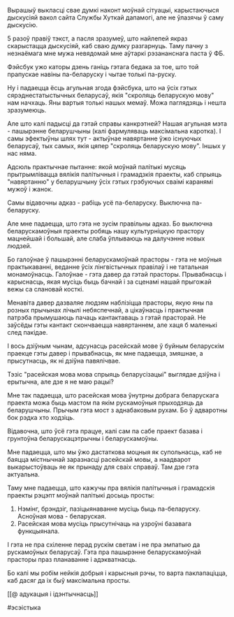 Вырашыў выкласці свае думкі наконт моўнай сітуацыі, карыстаючыся дыскусіяй вакол сайта Службы Хуткай дапамогі, але не ўлазячы ў саму дыскусію.

5 разоў правіў тэкст, а пасля зразумеў, што найлепей якраз скарыстацца дыскусіяй, каб сваю думку разгарнуць. Таму пачну з незнаёмага мне мужа невядомай мне аўтаркі рэзананснага паста ў ФБ.

Фэйсбук ужо каторы дзень ганіць гэтага бедака за тое, што той прапускае навіны па-беларуску і чытае толькі па-руску. 

Ну і падаецца ёсць агульная згода фэйсбука, што на ўсіх гэтых сярэднестатыстычных беларусаў, якія "скроляць беларускую мову" нам начхаць. Яны вартыя толькі нашых мемаў. Можа паглядзяць і нешта зразумеюць.

Але што калі падысці да гэтай справы канкрэтней? Нашая агульная мэта - пашырэнне беларушчыны (калі фармуляваць максімальна каротка). І самы эфектыўны шлях тут - актыўнае навяртанне ўжо існуючых беларусаў, тых самых, якія цяпер "скроляць беларускую мову". Іншых у нас няма.

Адсюль практычнае пытанне: якой моўнай палітыкі мусяць прытрымлівацца вялікія палітычныя і грамадзкія праекты, каб спрыяць "навяртанню" у беларушчыну ўсіх гэтых грэбуючых сваімі каранямі мужоў і жанок.

Самы відавочны адказ - рабіць усё па-беларуску. Выключна па-беларуску.

Але мне падаецца, што гэта не зусім правільны адказ. Бо выключна беларускамоўныя праекты робяць нашу культурніцкую прастору мацнейшай і большай, але слаба ўплываюць на далучэнне новых людзей. 

Бо галоўнае ў пашырэнні беларускамоўнай прасторы - гэта не моўныя практыкаванні, веданне ўсіх лінгвістычных правілаў і не татальная монамоўнасць. Галоўнае - гэта давер да гэтай прасторы. Прывабнасць і карыснасць, якая мусіць быць бачнай і за сценамі нашай прыгожай вежы са слановай косткі.

Менавіта давер дазваляе людзям наблізіцца прасторы, якую яны па розных прычынах лічылі небяспечнай, а цікаўнасць і практычная патрэба прымушаюць пачаць кантактаваць з гэтай прасторай. Не заўсёды гэты кантакт скончваецца навяртаннем, але хаця б маленькі след пакідае.

І вось дзіўным чынам, адсунасць расейскай мове ў буйным беларускім праекце гэты давер і прывабнасць, як мне падаецца, змяшнае, а прысутнасць, як ні дзіўна павялічвае. 

Тэзіс "расейская мова мова спрыяць беларусізацыі" выглядае дзіўна і ерытычна, але дзе я не маю рацыі?

Мне так падаецца, што расейская мова ўнутрны добрага беларускага праекта можа быць мастом па якім рускамоўныя прыходзяць да беларушчыны. Прычым гэта мост з аднабаковым рухам. Бо ў адваротны бок рэдка хто ходзіць.

Відавочна, што ўсё гэта працуе, калі сам па сабе праект базава і грунтоўна беларускацэтрычны і беларускамоўны.

Мне падаецца, што мы ўжо дастаткова моцныя як супольнасць, каб не баяцца містнычнай заразнасці расейскай мовы, а наадварот выкарыстоўваць яе як прынаду для сваіх справаў. Там дзе гэта актуальна.

Таму мне падаецца, што кажучы пра вялікія палітычныя і грамадскія праекты рэцэпт моўнай палітыкі досыць просты:

1. Нэмінг, брэндзіг, пазіцыянаванне мусіць быць па-беларуску. Асноўная мова - беларуская.
2. Расейская мова мусіць прысутнічаць на узроўні базавага функцыянала. 

І гэта не пра схіленне перад рускім светам і не пра эмпатыю да рускамоўных беларусаў. Гэта пра пашырэнне беларускамоўнай прасторы праз планаванне і адэкватнасць.

Бо калі мы робім нейкія добрыя і карысныя рэчы, то варта паклапаціцца, каб дасяг да іх быў максімальна просты.

[[@ адукацыя і ідэнтычнасць]]


#эсэістыка
